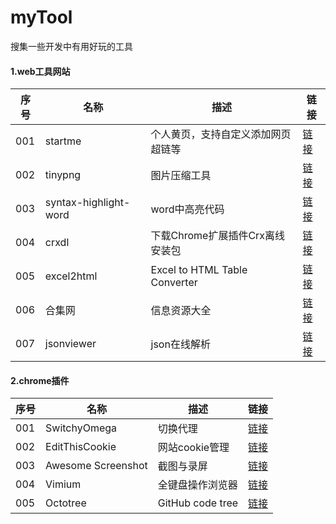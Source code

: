 # myTool
搜集一些开发中有用好玩的工具

#### 1.web工具网站
|序号|名称|描述|链接|
|----|----|----|----|
|001|startme|个人黄页，支持自定义添加网页超链等|[链接](https://start.me/)|
|002|tinypng|图片压缩工具|[链接](https://tinypng.com/)|
|003|syntax-highlight-word|word中高亮代码|[链接](http://www.planetb.ca/syntax-highlight-word)|
|004|crxdl|下载Chrome扩展插件Crx离线安装包|[链接](https://crxdl.com/)|
|005|excel2html|Excel to HTML Table Converter|[链接](http://pressbin.com/tools/excel_to_html_table/index.html)|
|006|合集网|信息资源大全|[链接](https://www.heji.ltd/)|
|007|jsonviewer|json在线解析|[链接](http://jsonviewer.stack.hu/)|


#### 2.chrome插件
|序号|名称|描述|链接|
|----|----|----|----|
|001|SwitchyOmega |切换代理|[链接](https://www.baidu.com.crxdl.com/crx-file/Aa9P69TNAcxZPwRDt8rTMhDdBIep7XCF/padekgcemlokbadohgkifijomclgjgif_v2.5.21.zip)|
|002|EditThisCookie|网站cookie管理|[链接](https://www.baidu.com.crxdl.com/crx-file/Aa9P69TNAcxZPwRDt8rTMhDdBIep7XCF/fngmhnnpilhplaeedifhccceomclgfbg_v1.6.3.zip)|
|003|Awesome Screenshot|截图与录屏 |[链接](https://www.baidu.com.crxdl.com/crx-file/Aa9P69TNAcxZPwRDt8rTMhDdBIep7XCF/nlipoenfbbikpbjkfpfillcgkoblgpmj_v4.3.21.zip)|
|004|Vimium|全键盘操作浏览器 |[链接](https://www.baidu.com.crxdl.com/crx-file/Aa9P69TNAcxZPwRDt8rTMhDdBIep7XCF/hfjbmagddngcpeloejdejnfgbamkjaeg_v1.89.0.zip)|
|005|Octotree|GitHub code tree|[链接](https://www.baidu.com.crxdl.com/crx-file/Aa9P69TNAcxZPwRDt8rTMhDdBIep7XCF/bkhaagjahfmjljalopjnoealnfndnagc_v7.0.1.zip)|
